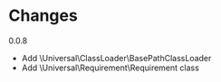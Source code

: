 # Changes

0.0.8
- Add \Universal\ClassLoader\BasePathClassLoader
- Add \Universal\Requirement\Requirement class
